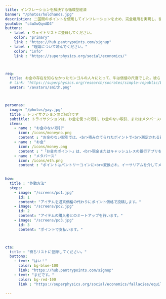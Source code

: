 ```yaml
---
title: インフレーションを解決する循環型経済
banner: "/photos/holdhands.jpg"
description: 二国間のポイントを使用してインフレーションを止め、完全雇用を実現し、循環型経済を実現する強靭な新しい経済システムです
youtube: "c4uXwQqnAD4"
buttons:
  - label : ウェイトリストに登録してください。
    color: "primary"
    link : "https://hub.pantrypoints.com/signup"
  - label : "理論について読んでください。"
    color: "info"
    link : "https://superphysics.org/social/economics/"



req:
  title: お金の存在を知らなかったモンゴルの人々にとって、牛は価値の尺度でした。彼らにとっての富は牛の数で測られ、スペイン人にとっての富は金と銀の量で測られました。モンゴル人の考えの方が正しいです。（アダム・スミス）
  # link: "https://superphysics.org/research/socrates/simple-republic/book-3/chapter-3"
  avatar: "/avatars/smith.png"



personas:
  image: "/photos/yay.jpg"
  title : トライサクションのご紹介です
  subtitle: トライサクションは、お金を使った取引、お金のない取引、またはメタバースの取引を可能にし、どんな社会的な状況でも経済を運営することを目指しています。真の経済的自由を実現します。
  items:
    - name : "お金のない取引"
      icon: /icons/moneyno.png    
      content : "お金のない取引では、<br>積み立てられたポイントで<br>測定される貨幣価値のバーターが<br>使用されます。これはアダム・スミスの『国富論』で<br>言及された穀物に基づく評価を実現します。"
    - name : "お金"
      icon: /icons/money.png    
      content : "「お金のポイント」は、<br>現金またはキャッシュレスの銀行アプリを<br>通じてお金のない取引に<br>支払うためのお金です。"
    - name : "メタバース"
      icon: /icons/eth.png    
      content : "ポイントはパントリーコインに<br>変換され、イーサリアムを介してメタバース<br>からの規制された取引を可能にします。<br>これは国境を越える取引や、<br>私たちが提案する「クリプトイージング」<br>（量的緩和の代替案）に役立ちます。"
    

how:
  title : "作動方法"
  steps:
    - image: "/screens/po1.jpg"
      id: 1
      content: "アイテムを通貨価格の代わりにポイント価格で投稿します。"
    - image: "/screens/po2.jpg"
      id: 2
      content: "アイテムの購入者とのミートアップを行います。"
    - image: "/screens/po3.jpg"
      id: 3
      content: "ポイントで支払います。"



cta:
  title : "待ちリストに登録してください。"
  buttons:
    - text: "はい！"
      color: bg-blue-100
      link: "https://hub.pantrypoints.com/signup"
    - text: "まだです。"
      color: bg-red-100    
      link : "https://superphysics.org/social/economics/fallacies/equilibrium-fallacy"
  
---
```

